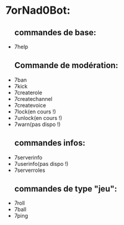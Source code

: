 # 7orNad0Bot:

<ul>
  <h2>commandes de base:</h2>
  <li>7help</li>
  <h2>Commande de modération:</h2>
  <li>7ban</li>
  <li>7kick</li>
  <li>7createrole</li>
  <li>7createchannel</li>
  <li>7createvoice</li>
  <li>7lock(en cours !)</li>
  <li>7unlock(en cours !)</li>
  <li>7warn(pas dispo !)</li>
  <h2>commandes infos:</h2>
  <li>7serverinfo</li>
  <li>7userinfo(pas dispo !)</li>
  <li>7serverroles</li>
  <h2>commandes de type "jeu":</h2>
  <li>7roll</li>
  <li>7ball</li>
  <li>7ping</li>
</ul>
